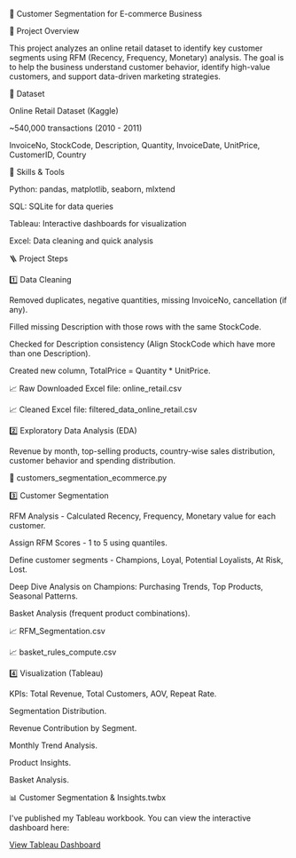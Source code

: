 🛒 Customer Segmentation for E-commerce Business


📌 Project Overview

This project analyzes an online retail dataset to identify key customer segments using RFM (Recency, Frequency, Monetary) analysis. The goal is to help the business understand customer behavior, identify high-value customers, and support data-driven marketing strategies.


📌 Dataset

Online Retail Dataset (Kaggle)

~540,000 transactions (2010 - 2011)

InvoiceNo, StockCode, Description, Quantity, InvoiceDate, UnitPrice, CustomerID, Country


📌 Skills & Tools

Python: pandas, matplotlib, seaborn, mlxtend

SQL: SQLite for data queries

Tableau: Interactive dashboards for visualization

Excel: Data cleaning and quick analysis


🪜 Project Steps

1️⃣ Data Cleaning

Removed duplicates, negative quantities, missing InvoiceNo, cancellation (if any).

Filled missing Description with those rows with the same StockCode.

Checked for Description consistency (Align StockCode which have more than one Description).

Created new column, TotalPrice = Quantity * UnitPrice.

📈 Raw Downloaded Excel file: online_retail.csv

📈 Cleaned Excel file: filtered_data_online_retail.csv


2️⃣ Exploratory Data Analysis (EDA)

Revenue by month, top-selling products, country-wise sales distribution, customer behavior and spending distribution.

📝 customers_segmentation_ecommerce.py


3️⃣ Customer Segmentation

RFM Analysis - Calculated Recency, Frequency, Monetary value for each customer.

Assign RFM Scores - 1 to 5 using quantiles.

Define customer segments - Champions, Loyal, Potential Loyalists, At Risk, Lost.

Deep Dive Analysis on Champions: Purchasing Trends, Top Products, Seasonal Patterns.

Basket Analysis (frequent product combinations).

📈 RFM_Segmentation.csv

📈 basket_rules_compute.csv


4️⃣ Visualization (Tableau)

KPIs: Total Revenue, Total Customers, AOV, Repeat Rate.

Segmentation Distribution.

Revenue Contribution by Segment.

Monthly Trend Analysis.

Product Insights.

Basket Analysis.

📊 Customer Segmentation & Insights.twbx

I've published my Tableau workbook. You can view the interactive dashboard here:

[View Tableau Dashboard](https://public.tableau.com/views/CustomerSegmentationInsights_17564342118620/Dashboard1?:language=en-US&:sid=&:redirect=auth&:display_count=n&:origin=viz_share_link)

